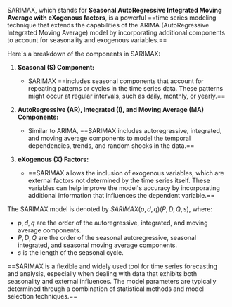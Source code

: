 SARIMAX, which stands for **Seasonal AutoRegressive Integrated Moving Average with eXogenous factors**, is a powerful ==time series modeling technique that extends the capabilities of the ARIMA (AutoRegressive Integrated Moving Average) model by incorporating additional components to account for seasonality and exogenous variables.==

Here's a breakdown of the components in SARIMAX:

1. **Seasonal (S) Component:**
   - SARIMAX ==includes seasonal components that account for repeating patterns or cycles in the time series data. These patterns might occur at regular intervals, such as daily, monthly, or yearly.==

2. **AutoRegressive (AR), Integrated (I), and Moving Average (MA) Components:**
   - Similar to ARIMA, ==SARIMAX includes autoregressive, integrated, and moving average components to model the temporal dependencies, trends, and random shocks in the data.==

3. **eXogenous (X) Factors:**
   - ==SARIMAX allows the inclusion of exogenous variables, which are external factors not determined by the time series itself. These variables can help improve the model's accuracy by incorporating additional information that influences the dependent variable.==

The SARIMAX model is denoted by $SARIMAX(p, d, q)(P, D, Q, s)$, where:
- $p, d, q$ are the order of the autoregressive, integrated, and moving average components.
- $P, D, Q$ are the order of the seasonal autoregressive, seasonal integrated, and seasonal moving average components.
- $s$ is the length of the seasonal cycle.

==SARIMAX is a flexible and widely used tool for time series forecasting and analysis, especially when dealing with data that exhibits both seasonality and external influences. The model parameters are typically determined through a combination of statistical methods and model selection techniques.==